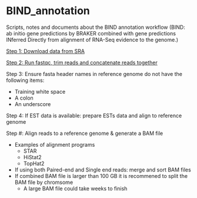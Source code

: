 # BIND_annotation
Scripts, notes and documents about the BIND annotation workflow (BIND: ab initio gene predictions by BRAKER combined with gene predictions INferred Directly from alignment of RNA-Seq evidence to the genome.)

[Step 1: Download data from SRA](https://github.com/PeanutBase/BIND_annotation/tree/main/scripts/download_data)

[Step 2: Run fastqc, trim reads and concatenate reads together](https://github.com/PeanutBase/BIND_annotation/tree/main/scripts/trim_data)

Step 3: Ensure fasta header names in reference genome do not have the following items:
* Training white space
* A colon 
* An underscore

Step 4: If EST data is available: prepare ESTs data and align to reference genome




Step #: Align reads to a reference genome & generate a BAM file 
* Examples of alignment programs
  * STAR
  * HiStat2
  * TopHat2
* If using both Paired-end and Single end reads: merge and sort BAM files
* If combined BAM file is larger than 100 GB it is recommened to split the BAM file by chromsome 
  * A large BAM file could take weeks to finish 
